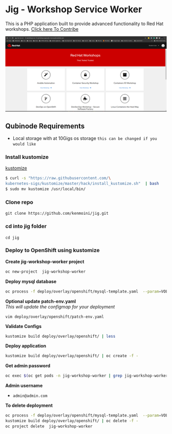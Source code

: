 # Jig - Workshop Service Worker

This is a PHP application built to provide advanced functionality to Red Hat workshops.  [Click here To Contribe](https://github.com/kenmoini/jig)  

![Jig - Workshop Service Worker](../../img/jig.png)


## Qubinode Requirements
* Local storage with at 10Gigs os storage `this can be changed if you would like`

### Install kustomize
[kustomize](https://kubernetes-sigs.github.io/kustomize/installation/)
```bash
$ curl -s "https://raw.githubusercontent.com/\
kubernetes-sigs/kustomize/master/hack/install_kustomize.sh"  | bash
$ sudo mv kustomize /usr/local/bin/
```

### Clone repo 
```
git clone https://github.com/kenmoini/jig.git
```
### cd into jig folder 
```
cd jig
```

### Deploy to OpenShift using kustomize 

**Create jig-workshop-worker project**
```bash
oc new-project  jig-workshop-worker
```

**Deploy mysql database**
```bash
oc process -f deploy/overlay/openshift/mysql-template.yaml  --param=VOLUME_CAPACITY=10Gi | oc create -f -  -n jig-workshop-worker
```

**Optional update patch-env.yaml**  
*This will update the configmap for your deployment*
```
vim deploy/overlay/openshift/patch-env.yaml
```

**Validate Configs**
```bash
kustomize build deploy/overlay/openshift/ | less
```

**Deploy application**
```bash
kustomize build deploy/overlay/openshift/ | oc create -f -
```

**Get admin password**
```bash
oc exec $(oc get pods -n jig-workshop-worker | grep jig-workshop-worker- | awk '{print $1}')  -- cat storage/app/generated_admin_password
```

**Admin username**
* `admin@admin.com`

**To delete deployment**
```bash
oc process -f deploy/overlay/openshift/mysql-template.yaml  --param=VOLUME_CAPACITY=10Gi | oc delete -f -  -n jig-workshop-worker
kustomize build deploy/overlay/openshift/ | oc delete -f -
oc project delete  jig-workshop-worker
```
